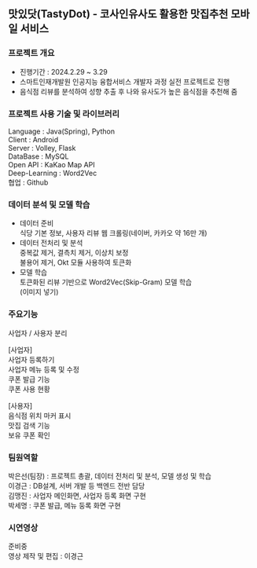 ## 맛있닷(TastyDot) - 코사인유사도 활용한 맛집추천 모바일 서비스

### 프로젝트 개요

- 진행기간 : 2024.2.29 ~ 3.29
- 스마트인재개발원 인공지능 융합서비스 개발자 과정 실전 프로젝트로 진행
- 음식점 리뷰를 분석하여 성향 추출 후 나와 유사도가 높은 음식점을 추천해 줌

### 프로젝트 사용 기술 및 라이브러리

Language : Java(Spring), Python  
Client : Android  
Server : Volley, Flask  
DataBase : MySQL  
Open API : KaKao Map API  
Deep-Learning : Word2Vec  
협업 : Github

### 데이터 분석 및 모델 학습

- 데이터 준비  
  식당 기본 정보, 사용자 리뷰 웹 크롤링(네이버, 카카오 약 16만 개)
- 데이터 전처리 및 분석  
  중복값 제거, 결측치 제거, 이상치 보정  
  불용어 제거, Okt 모듈 사용하여 토큰화
- 모델 학습  
  토큰화된 리뷰 기반으로 Word2Vec(Skip-Gram) 모델 학습  
  (이미지 넣기)

### 주요기능

사업자 / 사용자 분리

[사업자]  
사업자 등록하기  
사업자 메뉴 등록 및 수정  
쿠폰 발급 기능  
쿠폰 사용 현황

[사용자]  
음식점 위치 마커 표시  
맛집 검색 기능  
보유 쿠폰 확인

### 팀원역할

박은선(팀장) : 프로젝트 총괄, 데이터 전처리 및 분석, 모델 생성 및 학습  
이경근 : DB설계, 서버 개발 등 백엔드 전반 담당  
김맹진 : 사업자 메인화면, 사업자 등록 화면 구현  
박세명 : 쿠폰 발급, 메뉴 둥록 화면 구현

### 시연영상

준비중  
영상 제작 및 편집 : 이경근  
